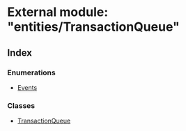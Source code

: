 # External module: "entities/TransactionQueue"

## Index

### Enumerations

* [Events](../enums/_entities_transactionqueue_.events.md)

### Classes

* [TransactionQueue](../classes/_entities_transactionqueue_.transactionqueue.md)
